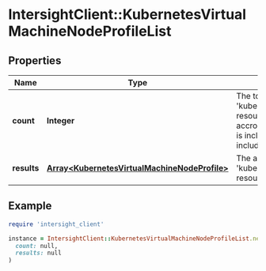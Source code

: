 # IntersightClient::KubernetesVirtualMachineNodeProfileList

## Properties

| Name | Type | Description | Notes |
| ---- | ---- | ----------- | ----- |
| **count** | **Integer** | The total number of &#39;kubernetes.VirtualMachineNodeProfile&#39; resources matching the request, accross all pages. The &#39;Count&#39; attribute is included when the HTTP GET request includes the &#39;$inlinecount&#39; parameter. | [optional] |
| **results** | [**Array&lt;KubernetesVirtualMachineNodeProfile&gt;**](KubernetesVirtualMachineNodeProfile.md) | The array of &#39;kubernetes.VirtualMachineNodeProfile&#39; resources matching the request. | [optional] |

## Example

```ruby
require 'intersight_client'

instance = IntersightClient::KubernetesVirtualMachineNodeProfileList.new(
  count: null,
  results: null
)
```

